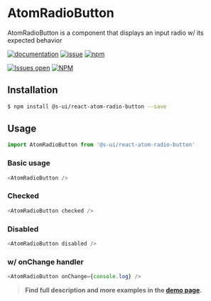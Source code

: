 # AtomRadioButton

AtomRadioButton is a component that displays an input radio w/ its expected behavior

[![documentation](https://img.shields.io/badge/read%20the%20doc-black?logo=readthedocs)](https://sui-components.vercel.app/workbench/atom/radioButton/)
[![issue](https://img.shields.io/badge/report%20a%20bug-black?logo=openbugbounty&logoColor=red)](https://github.com/SUI-Components/sui-components/issues/new?&projects=4&template=bug-report.yml&assignees=&template=report-a-bug.yml&title=🪲+&labels=bug,component,atom,radioButton)
[![npm](https://img.shields.io/npm/dt/%40s-ui/react-atom-radio-button?logo=npm&labelColor=black)](https://www.npmjs.com/package/@s-ui/react-atom-radio-button)

[![Issues open](https://img.shields.io/github/issues-search/SUI-Components/sui-components?query=is%3Aopen%20label%3Acomponent%20label%3AradioButton&logo=openbugbounty&logoColor=red&label=issues%20open&color=red)](https://github.com/SUI-Components/sui-components/issues?q=is%3Aopen+label%3Acomponent+label%3AradioButton)
[![NPM](https://img.shields.io/npm/l/%40s-ui%2Freact-atom-radio-button)](https://github.com/SUI-Components/sui-components/blob/main/components/radioButton/label/LICENSE.md)

## Installation

```sh
$ npm install @s-ui/react-atom-radio-button --save
```

## Usage

```js
import AtomRadioButton from '@s-ui/react-atom-radio-button'
```

### Basic usage

```js
<AtomRadioButton />
```

### Checked

```js
<AtomRadioButton checked />
```

### Disabled

```js
<AtomRadioButton disabled />
```

### w/ onChange handler

```js
<AtomRadioButton onChange={console.log} />
```

> **Find full description and more examples in the [demo page](/workbench/atom/radioButton).**